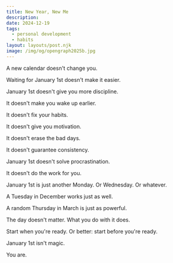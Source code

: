 ```yaml
---
title: New Year, New Me
description:
date: 2024-12-19
tags:
  - personal development
  - habits
layout: layouts/post.njk
image: /img/og/opengraph2025b.jpg
---
```


A new calendar doesn't change you.

Waiting for January 1st doesn't make it easier.

January 1st doesn't give you more discipline.

It doesn't make you wake up earlier.

It doesn't fix your habits.

It doesn't give you motivation.

It doesn't erase the bad days.

It doesn't guarantee consistency.

January 1st doesn't solve procrastination.

It doesn't do the work for you.

January 1st is just another Monday. Or Wednesday. Or whatever.

A Tuesday in December works just as well.

A random Thursday in March is just as powerful.

The day doesn't matter. What you do with it does.

Start when you're ready. Or better: start before you're ready.

January 1st isn't magic.

You are.
